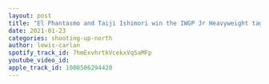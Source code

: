 ```yaml
---
layout: post
title: "El Phantasmo and Taiji Ishimori win the IWGP Jr Heavyweight tag Team Titles!!"
date: 2021-01-23
categories: shooting-up-north
author: lewis-carlan
spotify_track_id: 7hmExvhrtkVcekxVqSaMFp
youtube_video_id: 
apple_track_id: 1000506294420
---
```

